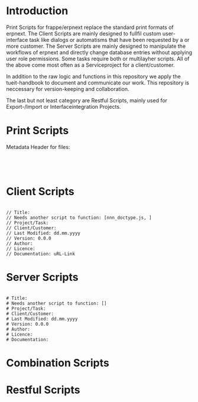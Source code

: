 # Introduction

Print Scripts for frappe/erpnext replace the standard print formats of erpnext. The Client Scripts are mainly designed to fullfil custom user-interface task like dialogs or automatisms that have been requested by a or more customer. The Server Scripts are mainly designed to manipulate the workflows of erpnext and directly change database entries without applying user role permissions. Some tasks require both or multilayher scripts. All of the above come most often as a Serviceproject for a client/customer.

In addition to the raw logic and functions in this repository we apply the tueit-handbook to document and communicate our work. This repository is neccessary for version-keeping and collaboration.

The last but not least category are Restful Scripts, mainly used for Export-/Import or Interfaceintegration Projects.

# Print Scripts
Metadata Header for files:
<code>
<!--
// Title: 
// Needs another script to function: []
// Project/Task: 
// Client/Customer: 
// Last Modified: dd.mm.yyyy
// Version: 0.0.0
// Author:
// Licence:
// Documentation:
-->
</code>

# Client Scripts
<code>
// Title: 
// Needs another script to function: [nnn_doctype.js, ]
// Project/Task: 
// Client/Customer: 
// Last Modified: dd.mm.yyyy
// Version: 0.0.0
// Author: 
// Licence:
// Documentation: uRL-Link
</code>

# Server Scripts
<code>
# Title: 
# Needs another script to function: []
# Project/Task:
# Client/Customer: 
# Last Modified: dd.mm.yyyy
# Version: 0.0.0
# Author:
# Licence:
# Documentation: 
</code>

# Combination Scripts

# Restful Scripts
